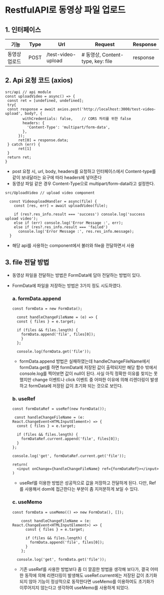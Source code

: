 # RestfulAPI로 동영상 파일 업로드

## 1. 인터페이스

| **기능**      | **Type** | **Url**            | **Request**                       | **Response** |
| ------------- | -------- | ------------------ | --------------------------------- | ------------ |
| 동영상 업로드 | POST     | /test-video-upload | # 동영상, Content-type, key: file | response     |

## 2. Api 요청 코드 (axios)

```
src/api // api module
const uploadVideo = async() => {
 const ret = [undefined, undefined];
 try{
 const response = await axios.post('http://localhost:3000/test-video-upload', body?, {
        withCredentials: false,    // CORS 처리를 위한 false
        headers: {
          'Content-Type': 'multipart/form-data',
        },
      });
      ret[0] = response.data;
 } catch (err) {
      ret[1]
 }
 return ret;
}
```

- post 요청 시, url, body, headers를 요청하고 인터페이스에서 Content-type를 같이 보내달라는 요구에 따라 headers에 넣어준다
- 동영상 파일 같은 경우 Content-Type으로 multipart/form-data라고 설정한다.

```
src/UploadVideo // upload video component

  const VideouploadHandler = async(file) {
    const [res, err] = await uploadVideo(file);

    if (res?.res_info.result === 'success') console.log('success upload video');
    else if (err) console.log('Error Message :', err);
    else if (res?.res_info.result === 'failed')
      console.log('Error Message :', res.res_info.message);
  }
```

- 해당 api를 사용하는 component에서 불러와 file을 전달하면서 사용

## 3. file 전달 방법

- 동영상 파일을 전달하는 방법은 FormData에 담아 전달하는 방법이 있다.
- FormData에 파일을 저장하는 방법은 3가지 정도 시도하였다.

  ### a. formData.append

  ```
  const formData = new FormData();

    const handleChangeFileName = (e) => {
    const { files } = e.target;

    if (files && files.length) {
      formData.append('file', files[0]);
      }
    };

    console.log(formData.get('file'));
  ```

  - formData.append 방법은 실패하였는데 handleChangeFileName에서 formData.get를 하면 formData에 저장된 값이 출력되지만
    해당 함수 밖에서 console.log를 찍어보면 값이 null이 된다.
    사실 아직 정확한 이유를 찾지는 못했지만 change 이벤트나 click 이벤트 중 어떠한 이유에 의해 리렌더링이 발생하고 formData에 저장된
    값이 초기화 되는 것으로 보인다.

  ### b. useRef

  ```
  const formDataRef = useRef(new FormData());

   const handleChangeFileName = (e: React.ChangeEvent<HTMLInputElement>) => {
    const { files } = e.target;

    if (files && files.length) {
      formDataRef.current.append('file', files[0]);
    }
  };

  console.log('get', formDataRef.current.get('file'));

  return(
    <input onChange={handleChangeFileName} ref={formDataRef}></input>
  )
  ```

  - useRef를 이용한 방법은 성공적으로 값을 저장하고 전달하게 된다.
    다만, Ref를 사용해서 dom에 접근한다는 부분이 좀 지저분하게 보일 수 있다.

  ### c. useMemo

  ```
  const formData = useMemo(() => new FormData(), []);

      const handleChangeFileName = (e: React.ChangeEvent<HTMLInputElement>) => {
        const { files } = e.target;

        if (files && files.length) {
          formData.append('file', files[0]);
        }
      };

    console.log('get', formData.get('file'));
  ```

  - 기존 useRef를 사용한 방법보다 좀 더 깔끔한 방법을 생각해 보다가,
    결국 어떠한 동작에 의해 리렌더링이 발생해도 useRef.current에는 저장된 값이 초기화되지 않아
    기능이 정상적으로 동작한다면 useMemo를 이용하여도 초기화가 이루어지지 않는다고 생각하여 useMemo를 사용하게 되었다.
